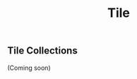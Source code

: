 ﻿---
layout: default
title: "Tile"
permalink: /products/tile/
---
## Tile Collections
(Coming soon)
